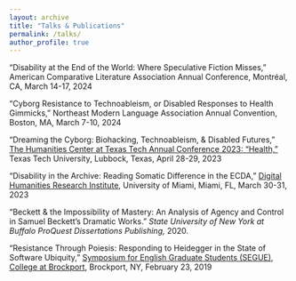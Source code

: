 ```yaml
---
layout: archive
title: "Talks & Publications"
permalink: /talks/
author_profile: true
---
```

“Disability at the End of the World: Where Speculative Fiction Misses,” American Comparative Literature Association Annual Conference, Montréal, CA, March 14-17, 2024

“Cyborg Resistance to Technoableism, or Disabled Responses to Health Gimmicks,” Northeast Modern Language Association Annual Convention, Boston, MA, March 7-10, 2024

“Dreaming the Cyborg: Biohacking, Technoableism, & Disabled Futures,” [The Humanities Center at Texas Tech Annual Conference 2023: “Health,”](https://techannounce.ttu.edu/Client/ViewMessage.aspx?MsgId=272581) Texas Tech University, Lubbock, Texas, April 28-29, 2023

“Disability in the Archive: Reading Somatic Difference in the ECDA,” [Digital Humanities Research Institute](https://dh.miami.edu/events/index.html), University of Miami, Miami, FL, March 30-31, 2023


“Beckett & the Impossibility of Mastery: An Analysis of Agency and Control in Samuel Beckett’s Dramatic Works.” *State University of New York at Buffalo ProQuest Dissertations Publishing,* 2020.


“Resistance Through Poiesis: Responding to Heidegger in the State of Software Ubiquity,” [Symposium for English Graduate Students (SEGUE), College at Brockport](https://brockportsegue.wordpress.com/), Brockport, NY, February 23, 2019
